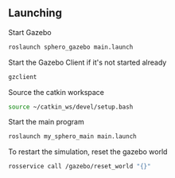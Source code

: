 ## Launching

Start Gazebo
```bash
roslaunch sphero_gazebo main.launch
```

Start the Gazebo Client if it's not started already
```bash
gzclient
```

Source the catkin workspace
```bash
source ~/catkin_ws/devel/setup.bash
```

Start the main program
```bash
roslaunch my_sphero_main main.launch
```

To restart the simulation, reset the gazebo world
```bash
rosservice call /gazebo/reset_world "{}"
```